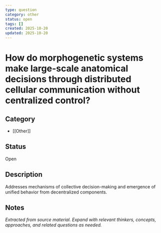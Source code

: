 ```yaml
---
type: question
category: other
status: open
tags: []
created: 2025-10-20
updated: 2025-10-20
---
```


# How do morphogenetic systems make large-scale anatomical decisions through distributed cellular communication without centralized control?

## Category

- [[Other]]

## Status

Open

## Description

Addresses mechanisms of collective decision-making and emergence of unified behavior from decentralized components.

## Notes

*Extracted from source material. Expand with relevant thinkers, concepts, approaches, and related questions as needed.*
